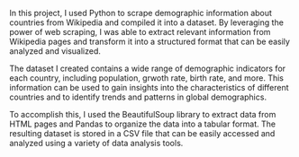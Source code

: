 In this project, I used Python to scrape demographic information about countries from Wikipedia and compiled it into a dataset. By leveraging the power of web scraping, I was able to extract relevant information from Wikipedia pages and transform it into a structured format that can be easily analyzed and visualized.

The dataset I created contains a wide range of demographic indicators for each country, including population, grwoth rate, birth rate, and more. This information can be used to gain insights into the characteristics of different countries and to identify trends and patterns in global demographics.

To accomplish this, I used the BeautifulSoup library to extract data from HTML pages and Pandas to organize the data into a tabular format. The resulting dataset is stored in a CSV file that can be easily accessed and analyzed using a variety of data analysis tools.
